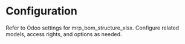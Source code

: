 # Configuration

Refer to Odoo settings for mrp_bom_structure_xlsx. Configure related models, access rights, and options as needed.
